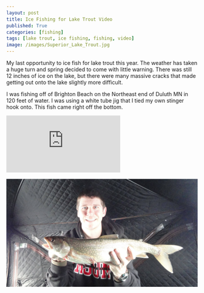 ```yaml
---
layout: post
title: Ice Fishing for Lake Trout Video
published: True
categories: [fishing]
tags: [lake trout, ice fishing, fishing, video]
image: /images/Superior_Lake_Trout.jpg
---
```


My last opportunity to ice fish for lake trout this year. The weather has taken a huge turn and spring decided to come with little warning. There was still 12 inches of ice on the lake, but there were many massive cracks that made getting out onto the lake slightly more difficult.

I was fishing off of Brighton Beach on the Northeast end of Duluth MN in 120 feet of water. I was using a white tube jig that I tied my own stinger hook onto. This fish came right off the bottom.

<div class="video">
  <div class="video-wrapper">
      <iframe src="http://www.youtube.com/embed/xNv6j5CNuwc?showinfo=0&iv_load_policy=3&controls=0" frameborder="0" allowfullscreen></iframe>
  </div>
</div>

<a href="/images/Superior_Lake_Trout.jpg" data-lightbox="Lake Superior Laker" data-title="Lake Superior Laker"><img class="centered" src="/images/Superior_Lake_Trout.jpg" alt="Lake Superior Laker"></a>
